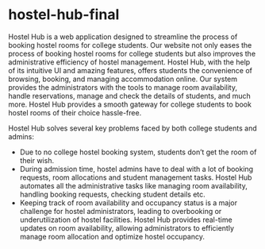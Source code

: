 # hostel-hub-final

Hostel Hub is a web application designed to streamline the process of booking hostel rooms for
college students. Our website not only eases the process of booking hostel rooms for college
students but also improves the administrative efficiency of hostel management. Hostel Hub,
with the help of its intuitive UI and amazing features, offers students the convenience of
browsing, booking, and managing accommodation online. Our system provides the
administrators with the tools to manage room availability, handle reservations, manage and
check the details of students, and much more. Hostel Hub provides a smooth gateway for
college students to book hostel rooms of their choice hassle-free. 

Hostel Hub solves several key problems faced by both college students and admins:
- Due to no college hostel booking system, students don’t get the room of their wish.
- During admission time, hostel admins have to deal with a lot of booking requests, room
allocations and student management tasks. Hostel Hub automates all the administrative tasks
like managing room availability, handling booking requests, checking student details etc.
- Keeping track of room availability and occupancy status is a major challenge for hostel
administrators, leading to overbooking or underutilization of hostel facilities. Hostel Hub
provides real-time updates on room availability, allowing administrators to efficiently manage
room allocation and optimize hostel occupancy.
